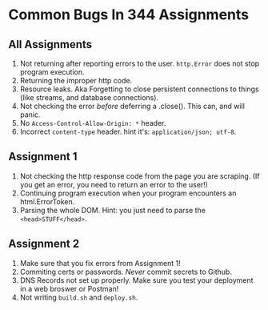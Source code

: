 # Common Bugs In 344 Assignments

## All Assignments
1. Not returning after reporting errors to the user. `http.Error` does not stop program execution.
2. Returning the improper http code.
3. Resource leaks. Aka Forgetting to close persistent connections to things (like streams, and database connections).
4. Not checking the error _before_ deferring a .close(). This can, and will panic.
5. No `Access-Control-Allow-Origin: *` header.
6. Incorrect `content-type` header. hint it's: `application/json; utf-8`.

## Assignment 1
1. Not checking the http response code from the page you are scraping. (If you get an error, you need to return an error to the user!)
2. Continuing program execution when your program encounters an html.ErrorToken.
3. Parsing the whole DOM. Hint: you just need to parse the `<head>STUFF</head>`.

## Assignment 2
1. Make sure that you fix errors from Assignment 1!
2. Commiting certs or passwords. *Never* commit secrets to Github. 
3. DNS Records not set up properly. Make sure you test your deployment in a web broswer or Postman!
4. Not writing `build.sh` and `deploy.sh`.
